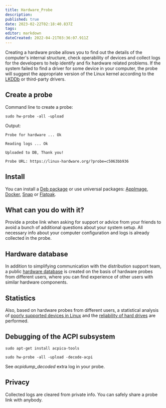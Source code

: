 ```yaml
---
title: Hardware_Probe
description: 
published: true
date: 2023-02-22T02:18:40.837Z
tags: 
editor: markdown
dateCreated: 2022-04-21T03:36:07.911Z
---
```


Creating a hardware probe allows you to find out the details of the computer's internal structure, check operability of devices and collect logs for the developers to help identify and fix hardware related problems. If the system failed to find a driver for some device in your computer, the probe will suggest the appropriate version of the Linux kernel according to the [LKDDb](https://cateee.net/lkddb/) or third-party drivers.

## Create a probe

Command line to create a probe:

`sudo hw-probe -all -upload`

Output:

`Probe for hardware ... Ok`

`Reading logs ... Ok`

`Uploaded to DB, Thank you!`

`Probe URL: https://linux-hardware.org/?probe=c5063bb936`

## Install

You can install a [Deb package](https://github.com/linuxhw/hw-probe/blob/master/INSTALL.md#install-on-debian) or use universal packages: [AppImage](https://github.com/linuxhw/hw-probe#appimage), [Docker](https://hub.docker.com/r/linuxhw/hw-probe/), [Snap](https://snapcraft.io/hw-probe) or [Flatpak](https://flathub.org/apps/details/org.linux_hardware.hw-probe).

## What can you do with it?

Provide a probe link when asking for support or advice from your friends to avoid a bunch of additional questions about your system setup. All necessary info about your computer configuration and logs is already collected in the probe.

## Hardware database

In addition to simplifying communication with the distribution support team, a public [hardware database](https://linux-hardware.org/?distro=Deepin) is created on the basis of hardware probes from different users, where you can find experience of other users with similar hardware components.

## Statistics

Also, based on hardware probes from different users, a statistical analysis of [poorly supported devices in Linux](https://github.com/linuxhw/HWInfo) and the [reliability of hard drives](https://github.com/linuxhw/SMART) are performed.

## Debugging of the ACPI subsystem

`sudo apt-get install acpica-tools`

`sudo hw-probe -all -upload -decode-acpi`

See *acpidump_decoded* extra log in your probe.

## Privacy

Collected logs are cleared from private info. You can safely share a probe link with anybody.
